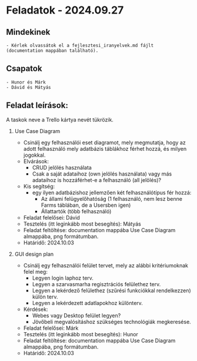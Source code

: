 # Feladatok - 2024.09.27

## Mindekinek

    - Kérlek olvassátok el a fejlesztesi_iranyelvek.md fájlt (documentation mappában található).

## Csapatok

    - Hunor és Márk
    - Dávid és Mátyás

## Feladat leírások:

A taskok neve a Trello kártya nevét tükrözik.

1. Use Case Diagram

    - Csinálj egy felhasználói eset diagramot, mely megmutatja, hogy az adott felhasználó mely adatbázis táblákhoz férhet hozzá, és milyen jogokkal.
    - Elvárások:
        - CRUD jelölés használata
        - Csak a saját adataihoz (own jelölés használata) vagy más adataihoz is hozzáférhet-e a felhasználó (all jelölés)?
    - Kis segítség:
        - egy ilyen adatbázishoz jellemzően két felhasználótípus fér hozzá:
            - Az állami felügyelőhatóság (1 felhasználó, nem lesz benne Farms táblában, de a Usersben igen)
            - Állattartók (több felhasználó)
    - Feladat felelősei: Dávid 
    - Tesztelés (itt leginkább most besegítés): Mátyás
    - Feladat feltöltése: documentation mappába Use Case Diagram almappába, png formátumban.
    - Határidő: 2024.10.03

2. GUI design plan

    - Csinálj egy felhasználói felület tervet, mely az alábbi kritériumoknak felel meg:
        - Legyen login laphoz terv.
        - Legyen a szarvasmarha regisztrációs felülethez terv.
        - Legyen a lekérdező felülethez (szűrési funkciókkal rendelkezzen) külön terv.
        - Legyen a lekérdezett adatlapokhoz különterv.
    - Kérdések:
        - Webes vagy Desktop felület legyen?
        - Jövőbeli megvalósításhoz szükséges technológiák megkeresése.
    - Feladat felelősei: Márk
    - Tesztelés (itt leginkább most besegítés): Hunor
    - Feladat feltöltése: documentation mappába Use Case Diagram almappába, png formátumban.
    - Határidő: 2024.10.03